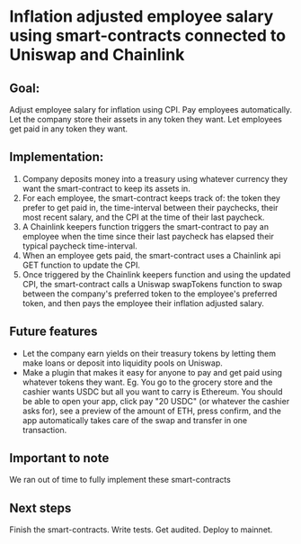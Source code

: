 # Inflation adjusted employee salary using smart-contracts connected to Uniswap and Chainlink

## **Goal**:

Adjust employee salary for inflation using CPI. Pay employees automatically. Let the company store their assets in any token they want. Let employees get paid in any token they want.

## **Implementation**:

1. Company deposits money into a treasury using whatever currency they want the smart-contract to keep its assets in.
2. For each employee, the smart-contract keeps track of: the token they prefer to get paid in, the time-interval between their paychecks, their most recent salary, and the CPI at the time of their last paycheck.
3. A Chainlink keepers function triggers the smart-contract to pay an employee when the time since their last paycheck has elapsed their typical paycheck time-interval.
4. When an employee gets paid, the smart-contract uses a Chainlink api GET function to update the CPI.
5. Once triggered by the Chainlink keepers function and using the updated CPI, the smart-contract calls a Uniswap swapTokens function to swap between the company's preferred token to the employee's preferred token, and then pays the employee their inflation adjusted salary.

## **Future features**

- Let the company earn yields on their treasury tokens by letting them make loans or deposit into liquidity pools on Uniswap.
- Make a plugin that makes it easy for anyone to pay and get paid using whatever tokens they want. Eg. You go to the grocery store and the cashier wants USDC but all you want to carry is Ethereum. You should be able to open your app, click pay "20 USDC" (or whatever the cashier asks for), see a preview of the amount of ETH, press confirm, and the app automatically takes care of the swap and transfer in one transaction.

## **Important to note**

We ran out of time to fully implement these smart-contracts

## **Next steps**

Finish the smart-contracts. Write tests. Get audited. Deploy to mainnet.
